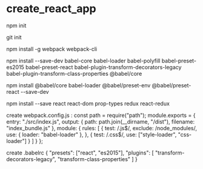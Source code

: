 # create_react_app

npm init

git init

npm install -g webpack webpack-cli


npm install --save-dev babel-core babel-loader babel-polyfill babel-preset-es2015 babel-preset-react babel-plugin-transform-decorators-legacy babel-plugin-transform-class-properties @babel/core

npm install @babel/core babel-loader @babel/preset-env @babel/preset-react --save-dev

npm install --save react react-dom prop-types redux react-redux

create webpack.config.js :
const path = require("path");
module.exports = {
  entry: "./src/index.js",
  output: {
    path: path.join(__dirname, "/dist"),
    filename: "index_bundle.js"
  },
  module: {
    rules: [
      {
        test: /\.js$/,
        exclude: /node_modules/,
        use: {
          loader: "babel-loader"
        },
      },
      {
        test: /\.css$/,
        use: ["style-loader", "css-loader"]
      }
    ]
  }
};

create .babelrc
{
  "presets": ["react", "es2015"],
  "plugins": [
    "transform-decorators-legacy",
    "transform-class-properties"
  ]
}

